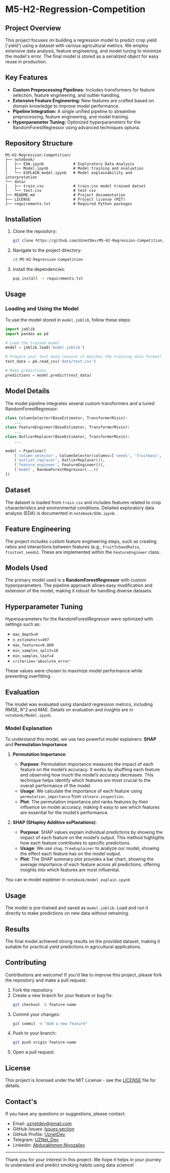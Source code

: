 # M5-H2-Regression-Competition

## Project Overview

This project focuses on building a regression model to predict crop yield ('yield') using a dataset with various agricultural metrics. We employ extensive data analysis, feature engineering, and model tuning to minimize the model's error. The final model is stored as a serialized object for easy reuse in production.

## Key Features

- **Custom Preprocessing Pipelines:** Includes transformers for feature selection, feature engineering, and outlier handling.
- **Extensive Feature Engineering:** New features are crafted based on domain knowledge to improve model performance.
- **Pipeline Integration:** A single unified pipeline to streamline preprocessing, feature engineering, and model training.
- **Hyperparameter Tuning:** Optimized hyperparameters for the RandomForestRegressor using advanced techniques optuna.

## Repository Structure

```
M5-H2-Regression-Competition/
├── notebook/
│   ├── EDA.ipynb             # Exploratory Data Analysis
│   ├── Model.ipynb           # Model training and evaluation
│   └── EXPLAIN_model.ipynb   # Model explainability and interpretation
└── data/
│   ├── train.csv             # train.csv model trained datset
│   └── test.csv              # test csv
├── README.md                 # Project documentation
├── LICENSE                   # Project license (MIT)
├── requirements.txt          # Required Python packages
```

## Installation

1. Clone the repository:

   ```bash
   git clone https://github.com/UznetDev/M5-H2-Regression-Competition.git
   ```

2. Navigate to the project directory:

   ```bash
   cd M5-H2-Regression-Competition
   ```

3. Install the dependencies:

   ```bash
   pip install -r requirements.txt
   ```

## Usage

### Loading and Using the Model

To use the model stored in `model.joblib`, follow these steps:

```python
import joblib
import pandas as pd

# Load the trained model
model = joblib.load('model.joblib')

# Prepare your test data (ensure it matches the training data format)
test_data = pd.read_csv('data/test.csv')

# Make predictions
predictions = model.predict(test_data)
```

## Model Details

The model pipeline integrates several custom transformers and a tuned RandomForestRegressor:

```python
class ColumnSelector(BaseEstimator, TransformerMixin):
    ...
class FeatureEngineer(BaseEstimator, TransformerMixin):
    ...
class OutlierReplacer(BaseEstimator, TransformerMixin):
    ...
    
model = Pipeline([
    ('column_selector', ColumnSelector(columns=['seeds', 'fruitmass', 'fruitset', 'AverageOfUpperTRange'])),
    ('outlier_replacer', OutlierReplacer()),
    ('feature_engineer', FeatureEngineer()),
    ('model', RandomForestRegressor(...))
])
```

## Dataset

The dataset is loaded from `train.csv` and includes features related to crop characteristics and environmental conditions. Detailed exploratory data analysis (EDA) is documented in `notebook/EDA.ipynb`.

## Feature Engineering

The project includes custom feature engineering steps, such as creating ratios and interactions between features (e.g., `FruitToSeedRatio`, `fruitset_seeds`). These are implemented within the `FeatureEngineer` class.

## Models Used

The primary model used is a **RandomForestRegressor** with custom hyperparameters. The pipeline approach allows easy modification and extension of the model, making it robust for handling diverse datasets.

## Hyperparameter Tuning

Hyperparameters for the RandomForestRegressor were optimized with settings such as:

- `max_depth=9`
- `n_estimators=497`
- `max_features=0.809`
- `min_samples_split=10`
- `min_samples_leaf=4`
- `criterion='absolute_error'`

These values were chosen to maximize model performance while preventing overfitting.

## Evaluation

The model was evaluated using standard regression metrics, including RMSE, R^2 and MAE. Details on evaluation and insights are in `notebook/Model.ipynb`.

### Model Explanation

To understand this model, we use two powerful model explainers: **SHAP** and **Permutation Importance**.

1. **Permutation Importance**:
   - **Purpose**: Permutation importance measures the impact of each feature on the model’s accuracy. It works by shuffling each feature and observing how much the model’s accuracy decreases. This technique helps identify which features are most crucial to the overall performance of the model.
   - **Usage**: We calculate the importance of each feature using `permutation_importance` from `sklearn.inspection`.
   - **Plot**: The permutation importance plot ranks features by their influence on model accuracy, making it easy to see which features are essential for the model’s performance.

2. **SHAP (SHapley Additive exPlanations)**:
   - **Purpose**: SHAP values explain individual predictions by showing the impact of each feature on the model’s output. This method highlights how each feature contributes to specific predictions.
   - **Usage**: We use `shap.TreeExplainer` to analyze our model, showing the effect each feature has on the model output.
   - **Plot**: The SHAP summary plot provides a bar chart, showing the average importance of each feature across all predictions, offering insights into which features are most influential.

You can w model explener in `notebook/model_explain.ipynb`

## Usage

The model is pre-trained and saved as `model.joblib`. Load and run it directly to make predictions on new data without retraining.

## Results

The final model achieved strong results on the provided dataset, making it suitable for practical yield predictions in agricultural applications.

## Contributing

Contributions are welcome! If you'd like to improve this project, please fork the repository and make a pull request.

1. Fork the repository.
2. Create a new branch for your feature or bug fix:
   ```bash
   git checkout -b feature-name
   ```
3. Commit your changes:
   ```bash
   git commit -m "Add a new feature"
   ```
4. Push to your branch:
   ```bash
   git push origin feature-name
   ```
5. Open a pull request.
   

## License

This project is licensed under the MIT License - see the [LICENSE](LICENSE) file for details.

## Contact's

If you have any questions or suggestions, please contact:
- Email: uznetdev@gmail.com
- GitHub Issues: [Issues section](https://github.com/UznetDev/M5-H2-Regression-Competition/issues)
- GitHub Profile: [UznetDev](https://github.com/UznetDev/)
- Telegram: [UZNet_Dev](https://t.me/UZNet_Dev)
- Linkedin: [Abdurakhmon Niyozaliev](https://www.linkedin.com/in/abdurakhmon-niyozaliyev-%F0%9F%87%B5%F0%9F%87%B8-66545222a/)

---

Thank you for your interest in this project. We hope it helps in your journey to understand and predict smoking habits using data science!
